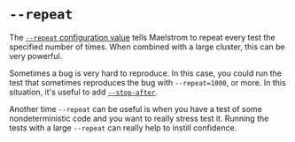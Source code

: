 # `--repeat`

The [`--repeat` configuration value](config.md#repeat) tells Maelstrom to
repeat every test the specified number of times. When combined with a large
cluster, this can be very powerful.

Sometimes a bug is very hard to reproduce. In this case, you could run the test
that sometimes reproduces the bug with `--repeat=1000`, or more. In this
situation, it's useful to add [`--stop-after`](stop-after.md).

Another time `--repeat` can be useful is when you have a test of some
nondeterministic code and you want to really stress test it. Running the tests
with a large `--repeat` can really help to instill confidence.
